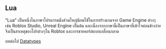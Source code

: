 ## Lua
"Lua" เป็นหนึ่งในภาษาโปรแกรมมิ่งส่วนใหญ่นิยมใช้ในการสร้างเกมจาก Game Engine ต่างๆเช่น Roblox Studio, Unreal Engine เป็นต้น และเนื่องจากภาษานี้เป็นภาษาที่เข้าใจค่อนข้างง่ายจึงเป็นสาเหตุของโปรต่างๆใน Roblox และการขายคอร์สแบบเกลื่อนกลาด

บทต่อไป [Datatypes](https://github.com/xN3k0x/Lua-Docs/blob/main/1.2%20Datatypes.md)
